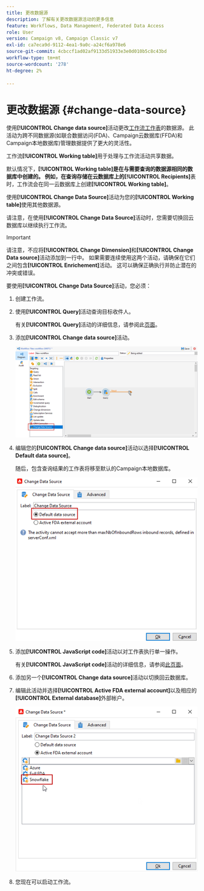 ```yaml
---
title: 更改数据源
description: 了解有关更改数据源活动的更多信息
feature: Workflows, Data Management, Federated Data Access
role: User
version: Campaign v8, Campaign Classic v7
exl-id: ca7eca9d-9112-4ea1-9a0c-a24cf6a978e6
source-git-commit: 4cbccf1ad02af9133d51933e3e0d010b5c8c43bd
workflow-type: tm+mt
source-wordcount: '278'
ht-degree: 2%

---
```


# 更改数据源 {#change-data-source}

使用&#x200B;**[!UICONTROL Change data source]**&#x200B;活动更改[工作流工作表](use-workflow-data.md#workflow-temporary-work-table)的数据源。 此活动为跨不同数据源(如联合数据访问(FDA)、Campaign云数据库(FFDA)和Campaign本地数据库)管理数据提供了更大的灵活性。

工作流&#x200B;**[!UICONTROL Working table]**&#x200B;用于处理与工作流活动共享数据。

默认情况下，**[!UICONTROL Working table]**是在与需要查询的数据源相同的数据库中创建的。
例如，在查询存储在云数据库上的**[!UICONTROL Recipients]**&#x200B;表时，工作流会在同一云数据库上创建&#x200B;**[!UICONTROL Working table]**。

使用&#x200B;**[!UICONTROL Change Data Source]**&#x200B;活动为您的&#x200B;**[!UICONTROL Working table]**&#x200B;使用其他数据源。

请注意，在使用&#x200B;**[!UICONTROL Change Data Source]**&#x200B;活动时，您需要切换回云数据库以继续执行工作流。

>[!IMPORTANT]
>
>请注意，不应将&#x200B;**[!UICONTROL Change Dimension]**&#x200B;和&#x200B;**[!UICONTROL Change Data source]**&#x200B;活动添加到一行中。 如果需要连续使用这两个活动，请确保在它们之间包含&#x200B;**[!UICONTROL Enrichement]**&#x200B;活动。 这可以确保正确执行并防止潜在的冲突或错误。

要使用&#x200B;**[!UICONTROL Change Data Source]**&#x200B;活动，您必须：

1. 创建工作流。

1. 使用&#x200B;**[!UICONTROL Query]**&#x200B;活动查询目标收件人。

   有关&#x200B;**[!UICONTROL Query]**&#x200B;活动的详细信息，请参阅此[页面](query.md#create-a-query)。

1. 添加&#x200B;**[!UICONTROL Change data source]**&#x200B;活动。

   ![](assets/change-data-source.png)

1. 编辑您的&#x200B;**[!UICONTROL Change data source]**&#x200B;活动以选择&#x200B;**[!UICONTROL Default data source]**。

   随后，包含查询结果的工作表将移至默认的Campaign本地数据库。

   ![](assets/change-data-source_2.png)

1. 添加&#x200B;**[!UICONTROL JavaScript code]**&#x200B;活动以对工作表执行单一操作。

   有关&#x200B;**[!UICONTROL JavaScript code]**&#x200B;活动的详细信息，请参阅[此页面](sql-code-and-javascript-code.md#javascript-code)。

1. 添加另一个&#x200B;**[!UICONTROL Change data source]**&#x200B;活动以切换回云数据库。

1. 编辑此活动并选择&#x200B;**[!UICONTROL Active FDA external account]**&#x200B;以及相应的&#x200B;**[!UICONTROL External database]**&#x200B;外部帐户。

   ![](assets/change-data-source_3.png)

1. 您现在可以启动工作流。

